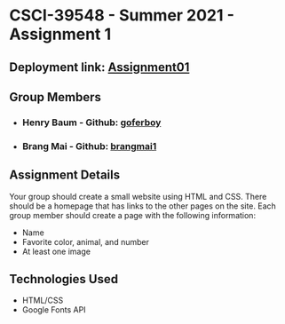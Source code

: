 # CSCI-39548 - Summer 2021 - Assignment 1

## Deployment link: **__[Assignment01](https://goferboy.github.io/CSCI-39548-Summer2021-Assignment01/)__**

## Group Members
- ### Henry Baum - Github: [goferboy](https://github.com/goferboy)
- ### Brang Mai - Github: [brangmai1](https://github.com/brangmai1)

## Assignment Details
Your group should create a small website using HTML and CSS. There should be a homepage that has links to the other pages on the site. Each group member should create a page with the following information:
- Name
- Favorite color, animal, and number
- At least one image

## Technologies Used
- HTML/CSS
- Google Fonts API
